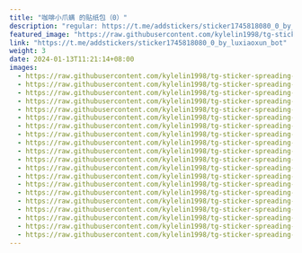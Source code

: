 ```yaml
---
title: "咖啡小爪螨 的贴纸包（0）"
description: "regular: https://t.me/addstickers/sticker1745818080_0_by_luxiaoxun_bot"
featured_image: "https://raw.githubusercontent.com/kylelin1998/tg-sticker-spreading-worldwide-images/main/img/a8b9107e-be11-4e5d-840b-5f256ea8f4b6.jpg"
link: "https://t.me/addstickers/sticker1745818080_0_by_luxiaoxun_bot"
weight: 3
date: 2024-01-13T11:21:14+08:00
images:
  - https://raw.githubusercontent.com/kylelin1998/tg-sticker-spreading-worldwide-images/main/img/a8b9107e-be11-4e5d-840b-5f256ea8f4b6.jpg
  - https://raw.githubusercontent.com/kylelin1998/tg-sticker-spreading-worldwide-images/main/img/129d82a5-c244-4f09-a837-9d39fef5c788.jpg
  - https://raw.githubusercontent.com/kylelin1998/tg-sticker-spreading-worldwide-images/main/img/446d2015-9810-4c89-9601-1a54500628b7.jpg
  - https://raw.githubusercontent.com/kylelin1998/tg-sticker-spreading-worldwide-images/main/img/5c994350-0bc0-4262-abd1-8f7f658e792e.jpg
  - https://raw.githubusercontent.com/kylelin1998/tg-sticker-spreading-worldwide-images/main/img/490108bb-2034-437a-bfad-af7f45045599.jpg
  - https://raw.githubusercontent.com/kylelin1998/tg-sticker-spreading-worldwide-images/main/img/c0a200b3-d3f8-41fc-9975-5ae5b0f70877.jpg
  - https://raw.githubusercontent.com/kylelin1998/tg-sticker-spreading-worldwide-images/main/img/b2e291d2-09c2-441f-ae92-1c67a410ba40.jpg
  - https://raw.githubusercontent.com/kylelin1998/tg-sticker-spreading-worldwide-images/main/img/b14eb6bd-f969-4725-b0c6-f8a4ba545672.jpg
  - https://raw.githubusercontent.com/kylelin1998/tg-sticker-spreading-worldwide-images/main/img/ad93372a-b033-41d2-988e-c957faf631c4.jpg
  - https://raw.githubusercontent.com/kylelin1998/tg-sticker-spreading-worldwide-images/main/img/4942cd4d-15ee-482d-8d8b-981775b0018f.jpg
  - https://raw.githubusercontent.com/kylelin1998/tg-sticker-spreading-worldwide-images/main/img/a738093b-ea85-4ee4-80c2-ef76cd19027a.jpg
  - https://raw.githubusercontent.com/kylelin1998/tg-sticker-spreading-worldwide-images/main/img/99c8b384-ebf4-4044-bfad-6881d0f12c67.jpg
  - https://raw.githubusercontent.com/kylelin1998/tg-sticker-spreading-worldwide-images/main/img/0d8b5155-05d8-4234-ae65-95621a22be8d.jpg
  - https://raw.githubusercontent.com/kylelin1998/tg-sticker-spreading-worldwide-images/main/img/2bebdf23-341d-4057-8863-e0298f94743b.jpg
  - https://raw.githubusercontent.com/kylelin1998/tg-sticker-spreading-worldwide-images/main/img/89792d62-3bbd-497d-9af6-4cecef435800.jpg
  - https://raw.githubusercontent.com/kylelin1998/tg-sticker-spreading-worldwide-images/main/img/83e7f2f5-9d38-405d-b954-04e84746f9da.jpg
  - https://raw.githubusercontent.com/kylelin1998/tg-sticker-spreading-worldwide-images/main/img/3ed4bda5-4a2d-40fc-9c79-eed39c66a0bd.jpg
  - https://raw.githubusercontent.com/kylelin1998/tg-sticker-spreading-worldwide-images/main/img/ad2d4399-865a-4ff1-b3a8-27492cac7ae2.jpg
  - https://raw.githubusercontent.com/kylelin1998/tg-sticker-spreading-worldwide-images/main/img/d75aa97c-13b9-4e96-a99b-450ac3dbaae9.jpg
  - https://raw.githubusercontent.com/kylelin1998/tg-sticker-spreading-worldwide-images/main/img/25fe4ae5-1742-44e6-89de-7733ae40667a.jpg
---
```

